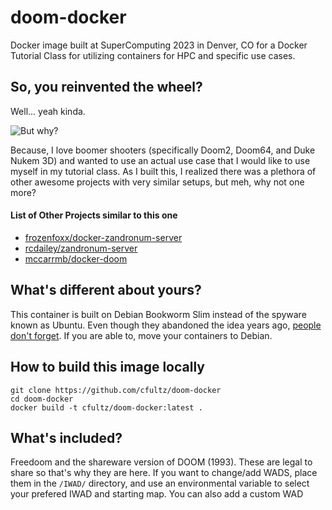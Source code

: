 # doom-docker
Docker image built at SuperComputing 2023 in Denver, CO for a Docker Tutorial Class for utilizing containers for HPC and specific use cases.

## So, you reinvented the wheel?

Well... yeah kinda.

![But why?](https://media.tenor.com/jGgmfDOxmuMAAAAC/ryan-reynolds-but-why.gif)

Because, I love boomer shooters (specifically Doom2, Doom64, and Duke Nukem 3D) and wanted to use an actual use case that I would like to use myself in my tutorial class. As I built this, I realized there was a plethora of other awesome projects with very similar setups, but meh, why not one more?

#### List of Other Projects similar to this one

* [frozenfoxx/docker-zandronum-server](https://github.com/frozenfoxx/docker-zandronum-server)
* [rcdailey/zandronum-server](https://github.com/rcdailey/zandronum-server)
* [mccarrmb/docker-doom](https://github.com/mccarrmb/docker-doom)

## What's different about yours?

This container is built on Debian Bookworm Slim instead of the spyware known as Ubuntu. Even though they abandoned the idea years ago, [people don't forget](https://www.eff.org/deeplinks/2012/10/privacy-ubuntu-1210-amazon-ads-and-data-leaks). If you are able to, move your containers to Debian.

## How to build this image locally

```
git clone https://github.com/cfultz/doom-docker
cd doom-docker
docker build -t cfultz/doom-docker:latest .
```

## What's included? 

Freedoom and the shareware version of DOOM (1993). These are legal to share so that's why they are here. If you want to change/add WADS, place them in the ``/IWAD/`` directory, and use an environmental variable to select your prefered IWAD and starting map. You can also add a custom WAD